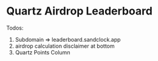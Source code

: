 # Quartz Airdrop Leaderboard

Todos:

1. Subdomain => leaderboard.sandclock.app
2. airdrop calculation disclaimer at bottom
3. Quartz Points Column
